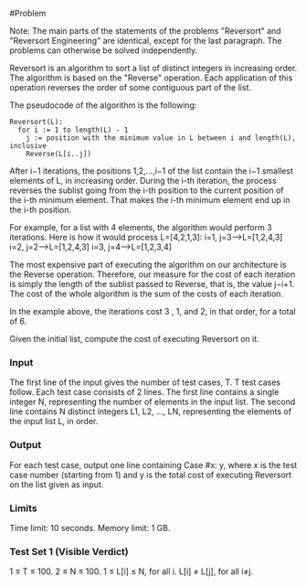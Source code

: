 #Problem

Note: The main parts of the statements of the problems
"Reversort" and "Reversort Engineering" are identical,
except for the last paragraph. The problems can otherwise
be solved independently.

Reversort is an algorithm to sort a list of
distinct integers in increasing order. The
algorithm is based on the "Reverse" operation.
Each application of this operation reverses
the order of some contiguous part of the list.

The pseudocode of the algorithm is the following:
```
Reversort(L):
  for i := 1 to length(L) - 1
    j := position with the minimum value in L between i and length(L), inclusive
    Reverse(L[i..j])
```

After i−1 iterations, the positions 1,2,…,i−1 of
the list contain the i−1 smallest elements of L,
in increasing order. During the i-th iteration,
the process reverses the sublist going from the
i-th position to the current position of the i-th
minimum element. That makes the i-th minimum element
end up in the i-th position.

For example, for a list with 4 elements, the
algorithm would perform 3 iterations.
Here is how it would process L=[4,2,1,3]:
i=1, j=3⟶L=[1,2,4,3]
i=2, j=2⟶L=[1,2,4,3]
i=3, j=4⟶L=[1,2,3,4]

The most expensive part of executing the algorithm on
our architecture is the Reverse operation. Therefore,
our measure for the cost of each iteration is simply
the length of the sublist passed to Reverse, that is,
the value j−i+1. The cost of the whole algorithm is
the sum of the costs of each iteration.

In the example above, the iterations cost 3
, 1, and 2, in that order, for a total of 6.

Given the initial list, compute the cost of executing
Reversort on it.

### Input
The first line of the input gives the number of
test cases, T. T test cases follow. Each test
case consists of 2 lines. The first line contains
a single integer N, representing the number of
elements in the input list. The second line contains
N distinct integers L1, L2, ..., LN, representing
the elements of the input list L, in order.

### Output
For each test case, output one line containing
Case #x: y, where x is the test case number
(starting from 1) and y is the total cost of
executing Reversort on the list given as input.

### Limits
Time limit: 10 seconds.
Memory limit: 1 GB.

### Test Set 1 (Visible Verdict)
1 ≤ T ≤ 100.
2 ≤ N ≤ 100.
1 ≤ L[i] ≤ N, for all i.
L[i] ≠ L[j], for all i≠j.

